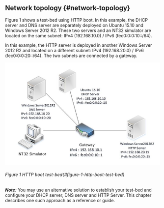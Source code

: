 <!--- @file
  quick_start_guide/network_topology.md for Getting Started Guide of EDK    II HTTP Boot

  Copyright (c) 2018, Intel Corporation. All rights reserved.<BR>

  Redistribution and use in source (original document form) and 'compiled'
  forms (converted to PDF, epub, HTML and other formats) with or without
  modification, are permitted provided that the following conditions are met:

  1) Redistributions of source code (original document form) must retain the
     above copyright notice, this list of conditions and the following
     disclaimer as the first lines of this file unmodified.

  2) Redistributions in compiled form (transformed to other DTDs, converted to
     PDF, epub, HTML and other formats) must reproduce the above copyright
     notice, this list of conditions and the following disclaimer in the
     documentation and/or other materials provided with the distribution.

  THIS DOCUMENTATION IS PROVIDED BY TIANOCORE PROJECT "AS IS" AND ANY EXPRESS OR
  IMPLIED WARRANTIES, INCLUDING, BUT NOT LIMITED TO, THE IMPLIED WARRANTIES OF
  MERCHANTABILITY AND FITNESS FOR A PARTICULAR PURPOSE ARE DISCLAIMED. IN NO
  EVENT SHALL TIANOCORE PROJECT  BE LIABLE FOR ANY DIRECT, INDIRECT, INCIDENTAL,
  SPECIAL, EXEMPLARY, OR CONSEQUENTIAL DAMAGES (INCLUDING, BUT NOT LIMITED TO,
  PROCUREMENT OF SUBSTITUTE GOODS OR SERVICES; LOSS OF USE, DATA, OR PROFITS;
  OR BUSINESS INTERRUPTION) HOWEVER CAUSED AND ON ANY THEORY OF LIABILITY,
  WHETHER IN CONTRACT, STRICT LIABILITY, OR TORT (INCLUDING NEGLIGENCE OR
  OTHERWISE) ARISING IN ANY WAY OUT OF THE USE OF THIS DOCUMENTATION, EVEN IF
  ADVISED OF THE POSSIBILITY OF SUCH DAMAGE.

-->


## Network topology {#network-topology}

Figure 1 shows a test-bed using HTTP boot. In this example, the DHCP server and DNS server are separately deployed on Ubuntu 15.10 and Windows Server 2012 R2\. These two servers and an NT32 simulator are located on the same subnet: IPv4 (192.168.10.0) / IPv6 (fec0:0:0:10::/64).

In this example, the HTTP server is deployed in another Windows Server 2012 R2 and located on a different subnet: IPv4 (192.168.20.0) / IPv6 (fec0:0:0:20::/64). The two subnets are connected by a gateway.


![](/media/Fig-01.JPG)

###### Figure 1 HTTP boot test-bed{#figure-1-http-boot-test-bed}

**_Note:_** You may use an alternative solution to establish your test-bed and configure your DHCP server, DNS server and HTTP Server. This chapter describes one such approach as a reference or guide.